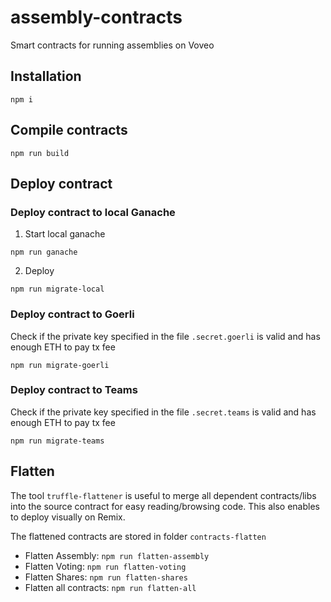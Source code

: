 # assembly-contracts

Smart contracts for running assemblies on Voveo

## Installation

`npm i`

## Compile contracts

`npm run build`

## Deploy contract

### Deploy contract to local Ganache

1. Start local ganache

`npm run ganache`

2. Deploy

`npm run migrate-local`

### Deploy contract to Goerli

Check if the private key specified in the file `.secret.goerli` is valid and has enough ETH to pay tx fee

`npm run migrate-goerli`

### Deploy contract to Teams

Check if the private key specified in the file `.secret.teams` is valid and has enough ETH to pay tx fee

`npm run migrate-teams`

## Flatten

The tool `truffle-flattener` is useful to merge all dependent contracts/libs into the source contract for easy reading/browsing code. This also enables to deploy visually on Remix.

The flattened contracts are stored in folder `contracts-flatten`

- Flatten Assembly: `npm run flatten-assembly`
- Flatten Voting: `npm run flatten-voting`
- Flatten Shares: `npm run flatten-shares`
- Flatten all contracts: `npm run flatten-all`
